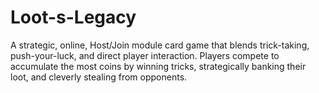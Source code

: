 # Loot-s-Legacy
A strategic, online, Host/Join module card game that blends trick-taking, push-your-luck, and direct player interaction. Players compete to accumulate the most coins by winning tricks, strategically banking their loot, and cleverly stealing from opponents.
